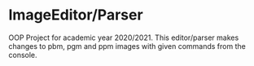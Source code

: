 # ImageEditor/Parser
 OOP Project for academic year 2020/2021. This editor/parser makes changes to pbm, pgm and ppm images with given commands from the console.

